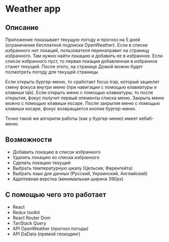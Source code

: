 # Weather app

## Описание
Приложение показывает текущую погоду и прогноз на 5 дней (ограничение бесплатной подписки OpenWeather). Если в списке избранного нет локаций, пользователя перенаправит на страницу избранного. Там нужно найти локацию и добавить ее в избранное. Если список избранного пуст, то первая локация добавленная в избранное станет текущей. После этого, на странице Домой можно будет посмотреть погоду для текущей страницы. 

Если открыть бургер-меню, то сработает focus trap, который зациклит смену фокуса внутри меню (при навигации с помощью клавиатуры и клавиши tab). Если  открыть меню с помощью клавиатуры, то после открытия, фокус получит первый элементы списка меню. Закрыть меню можно с помощью клавиши escape. После закрытия меню с помощью клавиши escape, фокус возвращается кнопке бургер-меню. 

Точно такой же алгоритм работы (как у бургер-меню) имеет кебаб-меню. 

## Возможности
- Добавить локацию в список избранного 
- Удалить локацию из списка избранного
- Сделать локацию текущей
- Выбрать температурную шкалу (Цельсия, Фаренгейта)
- Выбрать язык для данных (Русский, Украинский, Английский)
- Адаптивная верстка (минимальная ширина 390px)

## С помощью чего это работает
- React
- Redux toolkit
- React Router Dom
- TanStack Query
- API OpenWeather (прогноз погоды)
- API DaData (прямой геокодинг)